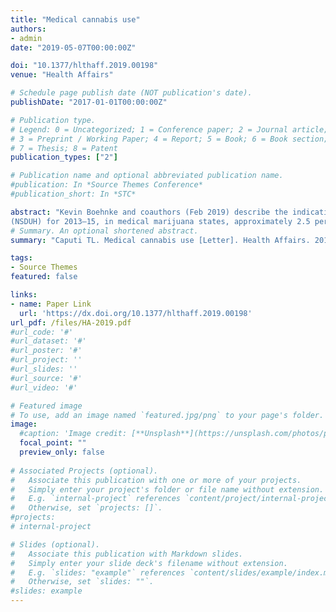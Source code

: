 ```yaml
---
title: "Medical cannabis use"
authors:
- admin
date: "2019-05-07T00:00:00Z"

doi: "10.1377/hlthaff.2019.00198"
venue: "Health Affairs"

# Schedule page publish date (NOT publication's date). 
publishDate: "2017-01-01T00:00:00Z"

# Publication type.
# Legend: 0 = Uncategorized; 1 = Conference paper; 2 = Journal article;
# 3 = Preprint / Working Paper; 4 = Report; 5 = Book; 6 = Book section;
# 7 = Thesis; 8 = Patent 
publication_types: ["2"]

# Publication name and optional abbreviated publication name. 
#publication: In *Source Themes Conference*
#publication_short: In *STC*

abstract: "Kevin Boehnke and coauthors (Feb 2019) describe the indications of licensed medical marijuana users in several states and compare those indications to evidence of efficacy. According to estimates from the National Survey on Drug Use and Health
(NSDUH) for 2013–15, in medical marijuana states, approximately 2.5 percent of Americans older than age twelve used medical marijuana in the past year.1"
# Summary. An optional shortened abstract.
summary: "Caputi TL. Medical cannabis use [Letter]. Health Affairs. 2019 May 1;38(5):874-. doi: 10.1377/hlthaff.2019.00198."

tags:
- Source Themes
featured: false

links:
- name: Paper Link
  url: 'https://dx.doi.org/10.1377/hlthaff.2019.00198'
url_pdf: /files/HA-2019.pdf
#url_code: '#'
#url_dataset: '#'
#url_poster: '#'
#url_project: ''
#url_slides: ''
#url_source: '#'
#url_video: '#'

# Featured image
# To use, add an image named `featured.jpg/png` to your page's folder. 
image:
  #caption: 'Image credit: [**Unsplash**](https://unsplash.com/photos/pLCdAaMFLTE)'
  focal_point: ""
  preview_only: false
 
# Associated Projects (optional).
#   Associate this publication with one or more of your projects.
#   Simply enter your project's folder or file name without extension.
#   E.g. `internal-project` references `content/project/internal-project/index.md`.
#   Otherwise, set `projects: []`.
#projects:
# internal-project

# Slides (optional).
#   Associate this publication with Markdown slides.
#   Simply enter your slide deck's filename without extension.
#   E.g. `slides: "example"` references `content/slides/example/index.md`.
#   Otherwise, set `slides: ""`.
#slides: example
---
```

